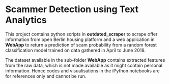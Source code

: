 # Scammer Detection using Text Analytics
This project contains python scripts in **outdated_scraper** to scrape offer information from open Berlin housing platform and a web application in **WebApp** to return a prediction of scam probability from a random forest classification model trained on data gathered in April to June 2018.

The dataset available in the sub-folder **WebApp** contains extracted features from the raw data, which is not made available as it might contain personal information. Hence codes and visualisations in the iPython notebooks are for references only and cannot be run. 